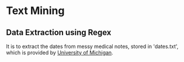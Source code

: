 # Text Mining

## Data Extraction using Regex
It is to extract the dates from messy medical notes, stored in 'dates.txt', which is provided by [University of Michigan](https://www.coursera.org/learn/python-text-mining).
